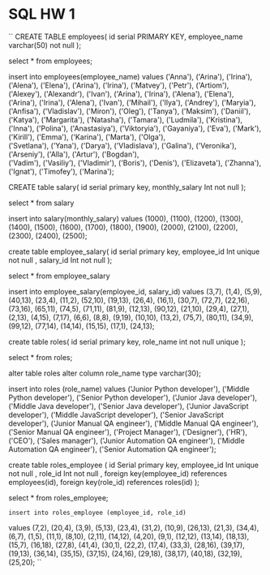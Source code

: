 # SQL HW 1

``
 CREATE TABLE employees(
  id serial PRIMARY KEY,
  employee_name varchar(50) not null
);

select * from employees;

insert into employees(employee_name)
values ('Anna'),
    ('Arina'),
    ('Irina'),
    ('Alena'),
    ('Elena'),
    ('Arina'),
    ('Irina'),
    ('Matvey'),
    ('Petr'),
    ('Artiom'),
    ('Alexey'),
    ('Alexandr'),
    ('Ivan'),
    ('Arina'),
    ('Irina'),
    ('Alena'),
    ('Elena'),
    ('Arina'),
    ('Irina'),
    ('Alena'),
    ('Ivan'),
    ('Mihail'),
    ('Ilya'),
    ('Andrey'),
    ('Maryia'),
    ('Anfisa'),
    ('Vladislav'),
    ('Miron'),
    ('Oleg'),
    ('Tanya'),
    ('Maksim'),
    ('Daniil'),
    ('Katya'),
    ('Margarita'),
    ('Natasha'),
    ('Tamara'),
    ('Ludmila'),
    ('Kristina'),
    ('Inna'),
    ('Polina'),
    ('Anastasiya'),
    ('Viktoryia'),
    ('Gayaniya'),
    ('Eva'),
    ('Mark'),
    ('Kirill'),
    ('Emma'),
    ('Karina'),
    ('Marta'),
    ('Olga'),   
    ('Svetlana'),
    ('Yana'),
    ('Darya'),
    ('Vladislava'),
    ('Galina'),
    ('Veronika'),
    ('Arseniy'),
    ('Alla'),
    ('Artur'),
    ('Bogdan'),  
    ('Vadim'),
    ('Vasiliy'),
    ('Vladimir'),
    ('Boris'),
    ('Denis'),
    ('Elizaveta'),
    ('Zhanna'),
    ('Ignat'),
    ('Timofey'),
    ('Marina');

 CREATE table salary(
   id serial primary key,
   monthly_salary  Int not null 
  );
     
 select * from salary
 
 insert into salary(monthly_salary)
 values (1000),
(1100),
(1200),
(1300),
(1400),
(1500),
(1600),
(1700),
(1800),
(1900),
(2000),
(2100),
(2200),
(2300),
(2400),
(2500);

 create table employee_salary(
 id serial  primary key,
  employee_id Int unique not null ,
  salary_id Int not null
 );
 
select * from employee_salary

insert into employee_salary(employee_id, salary_id)
values (3,7),
(1,4),
(5,9),
(40,13),
(23,4),
(11,2),
(52,10),
(19,13),
(26,4),
(16,1),
(30,7),
(72,7),
(22,16),
(73,16),
(65,11),
(74,5),
(71,11),
(81,9),
(12,13),
(90,12),
(21,10),
(29,4),
(27,1),
(2,13),
(4,15),
(7,17),
(6,6),
(8,8),
(9,19),
(10,10),
(13,2),
(75,7),
(80,11),
(34,9),
(99,12),
(77,14),
(14,14),
(15,15),
(17,1),
(24,13);


 create table roles(
 id serial  primary key,
  role_name int not null unique
 );
 
select * from roles;

alter table roles alter column role_name type varchar(30);

insert into roles (role_name)
values ('Junior Python developer'),
('Middle Python developer'),
('Senior Python developer'),
('Junior Java developer'),
('Middle Java developer'),
('Senior Java developer'),
('Junior JavaScript developer'),
('Middle JavaScript developer'),
('Senior JavaScript developer'),
('Junior Manual QA engineer'),
('Middle Manual QA engineer'),
('Senior Manual QA engineer'),
('Project Manager'),
('Designer'),
('HR'),
('CEO'),
('Sales manager'),
('Junior Automation QA engineer'),
('Middle Automation QA engineer'),
('Senior Automation QA engineer');


create table roles_employee (
id Serial  primary key,
employee_id Int unique not null ,
role_id Int not null ,
foreign key(employee_id) references employees(id),
foreign key(role_id) references roles(id)
);

select * from roles_employee;

	insert into roles_employee (employee_id, role_id)
values (7,2),
       (20,4),
       (3,9),
       (5,13),
       (23,4),
       (31,2),
       (10,9),
       (26,13),
       (21,3),
       (34,4),
       (6,7),
       (1,5),
       (11,1),
       (8,10),
       (2,11),
       (14,12),
       (4,20),
       (9,1),
       (12,12),
       (13,14),
       (18,13),
        (15,7),
       (16,18),
       (27,8),
       (41,4),
       (30,1),
       (22,2),
       (17,4),
       (33,3),
       (28,16),
       (39,17),
        (19,13),
       (36,14),
       (35,15),
       (37,15),
       (24,16),
       (29,18),
       (38,17),
       (40,18),
       (32,19),
       (25,20);
 ``
